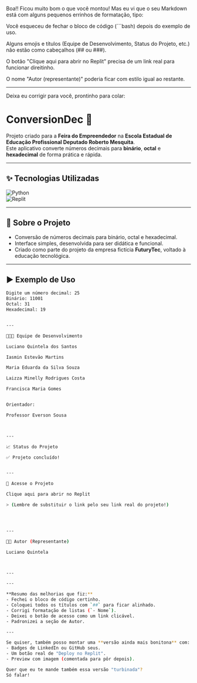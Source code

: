 Boa!! Ficou muito bom o que você montou!
Mas eu vi que o seu Markdown está com alguns pequenos errinhos de formatação, tipo:

Você esqueceu de fechar o bloco de código (```bash) depois do exemplo de uso.

Alguns emojis e títulos (Equipe de Desenvolvimento, Status do Projeto, etc.) não estão como cabeçalhos (## ou ###).

O botão "Clique aqui para abrir no Replit" precisa de um link real para funcionar direitinho.

O nome "Autor (representante)" poderia ficar com estilo igual ao restante.



---

Deixa eu corrigir para você, prontinho para colar:

# ConversionDec 🔢  
Projeto criado para a **Feira do Empreendedor** na **Escola Estadual de Educação Profissional Deputado Roberto Mesquita**.  
Este aplicativo converte números decimais para **binário**, **octal** e **hexadecimal** de forma prática e rápida.

---

## ✨ Tecnologias Utilizadas

![Python](https://img.shields.io/badge/Python-3776AB?style=for-the-badge&logo=python&logoColor=white)  
![Replit](https://img.shields.io/badge/Replit-667881?style=for-the-badge&logo=replit&logoColor=white)

---

## 📜 Sobre o Projeto

- Conversão de números decimais para binário, octal e hexadecimal.
- Interface simples, desenvolvida para ser didática e funcional.
- Criado como parte do projeto da empresa fictícia **FuturyTec**, voltado à educação tecnológica.

---

## ▶️ Exemplo de Uso

```bash
Digite um número decimal: 25
Binário: 11001
Octal: 31
Hexadecimal: 19


---

👨‍👩‍👧 Equipe de Desenvolvimento

Luciano Quintela dos Santos

Iasmin Estevão Martins

Maria Eduarda da Silva Souza

Laizza Minelly Rodrigues Costa

Francisca Maria Gomes


Orientador:

Professor Everson Sousa



---

📈 Status do Projeto

✅ Projeto concluído!


---

🔗 Acesse o Projeto

Clique aqui para abrir no Replit

> (Lembre de substituir o link pelo seu link real do projeto!)




---

👨‍💻 Autor (Representante)

Luciano Quintela



---

---

**Resumo das melhorias que fiz:**
- Fechei o bloco de código certinho.
- Coloquei todos os títulos com `##` para ficar alinhado.
- Corrigi formatação de listas (`- Nome`).
- Deixei o botão de acesso como um link clicável.
- Padronizei a seção de Autor.

---

Se quiser, também posso montar uma **versão ainda mais bonitona** com:
- Badges de LinkedIn ou GitHub seus.
- Um botão real de "Deploy no Replit".
- Preview com imagem (comentada para pôr depois).

Quer que eu te mande também essa versão "turbinada"?  
Só falar!

